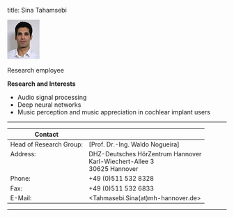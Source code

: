 title: Sina Tahamsebi 



![Sina Tahamsebi](Tahmasebi.jpg)


Research employee	


**Research and Interests**

* Audio signal processing
* Deep neural networks
* Music perception and music appreciation in cochlear implant users



---

| Contact                 |                            |
| ------------------------|--------------------------- |
| Head of Research Group:<br>          | [Prof. Dr.-Ing. Waldo Nogueira] |
| Address: <br><br><br>   | DHZ-Deutsches HörZentrum Hannover<br> Karl-Wiechert-Allee 3 <br> 30625 Hannover |
| Phone:                  | +49 (0)511 532 8328 |
| Fax:                    | +49 (0)511 532 6833 |
| E-Mail:                 |<Tahmasebi.Sina(at)mh-hannover.de>|

---
    
